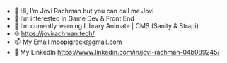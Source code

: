 - 👋 Hi, I’m Jovi Rachman but you can call me Jovi
- 👀 I’m interested in Game Dev & Front End
- 🌱 I’m currently learning Library Animate | CMS (Sanity & Strapi)
- 🌐 https://jovirachman.tech/
- 📫 My Email moopigreek@gmail.com
- 🏢 My LinkedIn https://www.linkedin.com/in/jovi-rachman-04b089245/

<!---
JoviR21/JoviR21 is a ✨ special ✨ repository because its `README.md` (this file) appears on your GitHub profile.
You can click the Preview link to take a look at your changes.
--->
